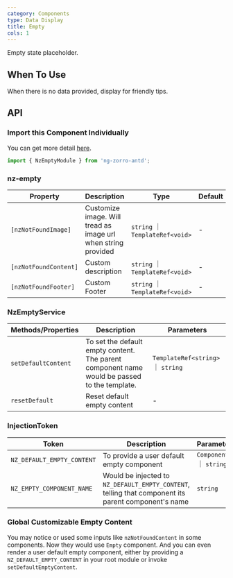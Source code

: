 ```yaml
---
category: Components
type: Data Display
title: Empty
cols: 1
---
```


Empty state placeholder.

## When To Use

When there is no data provided, display for friendly tips.

## API

### Import this Component Individually

You can get more detail [here](/docs/getting-started/en#import-a-component-individually).

```ts
import { NzEmptyModule } from 'ng-zorro-antd';
```

### nz-empty

| Property | Description | Type | Default |
| -------- | ----------- | ---- | ------- |
| `[nzNotFoundImage]` | Customize image. Will tread as image url when string provided | `string` ｜ `TemplateRef<void>` | - |
| `[nzNotFoundContent]` | Custom description | `string` ｜ `TemplateRef<void>` | - |
| `[nzNotFoundFooter]` | Custom Footer | `string` ｜ `TemplateRef<void>` | - |

### NzEmptyService

| Methods/Properties | Description | Parameters |
| -------- | ----------- | ---- |
| `setDefaultContent` | To set the default empty content. The parent component name would be passed to the template. | `TemplateRef<string>` ｜ `string` |
| `resetDefault` | Reset default empty content | - |

### InjectionToken

| Token | Description | Parameters |
| ----- | --- | ---- |
| `NZ_DEFAULT_EMPTY_CONTENT` | To provide a user default empty component | `Component` ｜ `string` |
| `NZ_EMPTY_COMPONENT_NAME` | Would be injected to `NZ_DEFAULT_EMPTY_CONTENT`, telling that component its parent component's name | `string` |

### Global Customizable Empty Content

You may notice or used some inputs like `nzNotFoundContent` in some components. Now they would use `Empty` component. And you can even render a user default empty component, either by providing a `NZ_DEFAULT_EMPTY_CONTENT` in your root module or invoke `setDefaultEmptyContent`.

